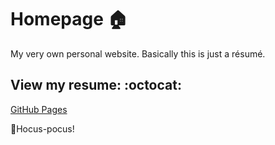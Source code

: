 # Homepage :house:
My very own personal website. Basically this is just a résumé.



## View my resume: :octocat:

[GitHub Pages](https://mylostandromeda.github.io/homepage/)

🧙Hocus-pocus!
